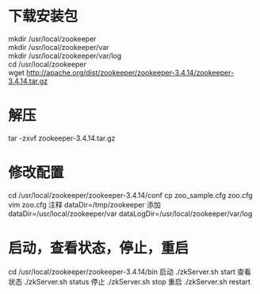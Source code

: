 # 下载安装包
mkdir /usr/local/zookeeper  
mkdir /usr/local/zookeeper/var  
mkdir /usr/local/zookeeper/var/log  
cd /usr/local/zookeeper  
wget http://apache.org/dist/zookeeper/zookeeper-3.4.14/zookeeper-3.4.14.tar.gz

# 解压
tar -zxvf zookeeper-3.4.14.tar.gz

# 修改配置
cd /usr/local/zookeeper/zookeeper-3.4.14/conf
cp zoo_sample.cfg zoo.cfg
vim zoo.cfg
注释
dataDir=/tmp/zookeeper
添加
dataDir=/usr/local/zookeeper/var
dataLogDir=/usr/local/zookeeper/var/log

# 启动，查看状态，停止，重启
cd /usr/local/zookeeper/zookeeper-3.4.14/bin
启动
./zkServer.sh start
查看状态
./zkServer.sh status
停止
./zkServer.sh stop
重启
./zkServer.sh restart
